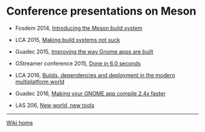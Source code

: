 # Conference presentations on Meson

- Fosdem 2014, [Introducing the Meson build system](http://video.fosdem.org/2014/H2215_Ferrer/Sunday/Introducing_the_Meson_build_system.webm)

- LCA 2015, [Making build systems not suck](https://www.youtube.com/watch?v=KPi0AuVpxLI)

- Guadec 2015, [Improving the way Gnome apps are built](https://www.youtube.com/watch?v=wTf0NjjNwTU)

- GStreamer conference 2015, [Done in 6.0 seconds](https://gstconf.ubicast.tv/videos/done-in-60-seconds-a-new-build-system-for-gstreamer)

- LCA 2016, [Builds, dependencies and deployment in the modern multiplatform world](https://www.youtube.com/watch?v=CTJtKtQ8R5k&feature=youtu.be)

- Guadec 2016, [Making your GNOME app compile 2.4x faster](https://media.ccc.de/v/44-making_your_gnome_app_compile_24x_faster)

- LAS 206, [New world, new tools](https://youtu.be/0-gx1qU2pPo)

----

[Wiki home](Home)